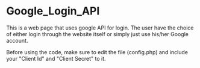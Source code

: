 # Google_Login_API

This is a web page that uses google API for login. The user have the choice of either login through the website itself or simply just use his/her Google account.

Before using the code, make sure to edit the file (config.php) and include your "Client Id" and "Client Secret" to it.
